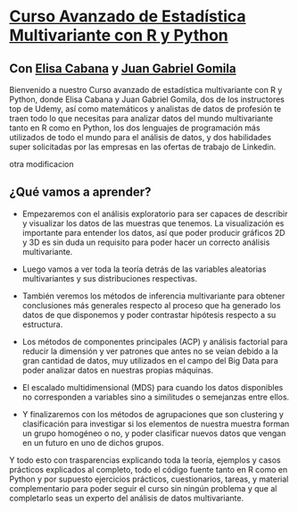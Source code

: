 # [Curso Avanzado de Estadística Multivariante con R y Python](https://www.udemy.com/course/estadistica-multivariante/?couponCode=98D12F7281186CB91904)
## Con [Elisa Cabana](https://www.udemy.com/user/elisa-cabana-garceran-del-vall/) y [Juan Gabriel Gomila](https://www.udemy.com/user/juangabriel2)


Bienvenido a nuestro Curso avanzado de estadística multivariante con R y Python, donde Elisa Cabana y Juan Gabriel Gomila, dos de los instructores top de Udemy, así como matemáticos y analistas de datos de profesión te traen todo lo que necesitas para analizar datos del mundo multivariante tanto en R como en Python, los dos lenguajes de programación más utilizados de todo el mundo para el análisis de datos, y dos habilidades super solicitadas por las empresas en las ofertas de trabajo de Linkedin.


otra modificacion

## ¿Qué vamos a aprender?

* Empezaremos con el análisis exploratorio para ser capaces de describir y visualizar los datos de las muestras que tenemos. La visualización es importante para entender los datos, así que poder producir gráficos 2D y 3D es sin duda un requisito para poder hacer un correcto análisis multivariante.

* Luego vamos a ver toda la teoría detrás de las variables aleatorias multivariantes y sus distribuciones respectivas.

* También veremos los métodos de inferencia multivariante para obtener conclusiones más generales respecto al proceso que ha generado los datos de que disponemos y poder contrastar hipótesis respecto a su estructura.

* Los métodos de componentes principales (ACP) y análisis factorial para reducir la dimensión y ver patrones que antes no se veían debido a la gran cantidad de datos, muy utilizados en el campo del Big Data para poder analizar datos en nuestras propias máquinas.

* El escalado multidimensional (MDS) para cuando los datos disponibles no corresponden a variables sino a similitudes o semejanzas entre ellos.

* Y finalizaremos con los métodos de agrupaciones que son clustering y clasificación para investigar si los elementos de nuestra muestra forman un grupo homogéneo o no, y poder clasificar nuevos datos que vengan en un futuro en uno de dichos grupos.

Y todo esto con trasparencias explicando toda la teoría, ejemplos y casos prácticos explicados al completo, todo el código fuente tanto en R como en Python y por supuesto ejercicios prácticos, cuestionarios, tareas, y material complementario para poder seguir el curso sin ningún problema y que al completarlo seas un experto del análisis de datos multivariante.
